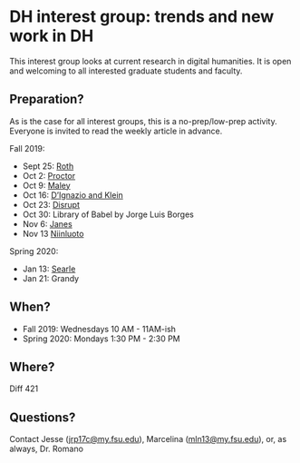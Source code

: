 # DH interest group: trends and new work in DH

This interest group looks at current research in digital humanities. It is open and welcoming to all interested graduate students and faculty. 

## Preparation?
As is the case for all interest groups, this is a no-prep/low-prep activity. 
Everyone is invited to read the weekly article in advance.

Fall 2019: 
* Sept 25: [Roth](./Readings/Roth-2019-Digital-digitized-and-numerical-hum.pdf)
* Oct 2: [Proctor](https://www.museumsandtheweb.com/mw2010/papers/proctor/proctor.html)
* Oct 9: [Maley](https://github.com/fsu-pih/ig-dh-reading/blob/master/Maley%20-%202011%20-%20Analog%20and%20digital%2C%20continuous%20and%20discrete.pdf)
* Oct 16: [D’Ignazio and Klein](https://bookbook.pubpub.org/pub/dgv16l22)
* Oct 23: [Disrupt](https://www.youtube.com/watch?v=BGRY14znFxY)
* Oct 30: Library of Babel by Jorge Luis Borges
* Nov 6: [Janes](https://onlinelibrary-wiley-com.proxy.lib.fsu.edu/doi/full/10.1111/j.2151-6952.2010.00032.x)
* Nov 13 [Niinluoto](https://github.com/fsu-pih/ig-dh-reading/blob/master/Readings/Niiniluoto1993_Article_TheAimAndStructureOfAppliedRes.pdf) 

Spring 2020:
* Jan 13: [Searle](https://github.com/fsu-pih/ig-dh-reading/blob/master/Readings/Social%20Ontology%20and%20the%20Philosophy%20of%20Society.pdf)
* Jan 21: Grandy

## When?
* Fall 2019: Wednesdays 10 AM - 11AM-ish
* Spring 2020: Mondays 1:30 PM - 2:30 PM

## Where?
Diff 421

## Questions?
Contact Jesse (jrp17c@my.fsu.edu), Marcelina (mln13@my.fsu.edu), 
or, as always, Dr. Romano
